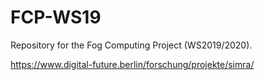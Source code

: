 # FCP-WS19

Repository for the Fog Computing Project (WS2019/2020).

https://www.digital-future.berlin/forschung/projekte/simra/
